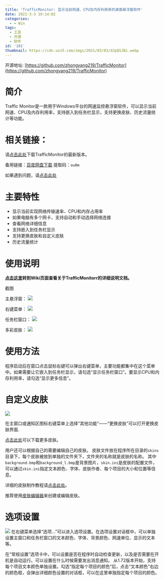 ```yaml
---
title: 'TrafficMonitor: 显示当前网速、CPU及内存利用率的桌面悬浮窗软件'
date: 2021-3-3 19:14:02
categories:
  - - Win
tags:
  - 工具
  - 开源
  - 软件
id: '101'
thumbnail: https://cdn.uzz5.com/imgs/2021/03/03/dJpQSJBi.webp
---
```



开源地址: [https://github.com/zhongyang219/TrafficMonitor](https://github.com/zhongyang219/TrafficMonitor)

# 简介

Traffic Monitor是一款用于Windows平台的网速监控悬浮窗软件，可以显示当前网速、CPU及内存利用率，支持嵌入到任务栏显示，支持更换皮肤、历史流量统计等功能。

# 相关链接：

请[点击此处](https://github.com/zhongyang219/TrafficMonitor/releases/latest)下载TrafficMonitor的最新版本。 

备用链接：[百度网盘下载](https://pan.baidu.com/s/15PMt7s-ASpyDwtS__4cUhg) 提取码：`ou0m` 

如果遇到问题，请[点击此处](https://github.com/zhongyang219/TrafficMonitor/blob/master/Help.md)

# 主要特性

*   显示当前实现网络传输速率、CPU和内存占用率
*   如果电脑有多个网卡，支持自动和手动选择网络连接
*   查看网络详细信息
*   支持嵌入到任务栏显示
*   支持更换皮肤和自定义皮肤
*   历史流量统计

# 使用说明

**[点击这里](https://github.com/zhongyang219/TrafficMonitor/wiki)转到Wiki页面查看关于TrafficMonitorr的详细说明文档。** 

截图 

主悬浮窗： ![](https://cdn.uzz5.com/imgs/2021/03/03/r51ArDbA.webp) 

右键菜单： ![](https://cdn.uzz5.com/imgs/2021/03/03/C8o09ioV.webp) 

任务栏窗口： ![](https://cdn.uzz5.com/imgs/2021/03/03/x2c4oTEC.webp) 

多彩皮肤： ![](https://cdn.uzz5.com/imgs/2021/03/03/6z3Uy7lV.webp)

# 使用方法

程序启动后在窗口点击鼠标右键可以弹出右键菜单，主要功能都集中在这个菜单中。如果需要让它嵌入到任务栏显示，请勾选“显示任务栏窗口”。要显示CPU和内存利用率，请勾选“显示更多信息”。

# 自定义皮肤

![](https://cdn.uzz5.com/imgs/2021/03/03/rf3dT5zb.webp) 

在主窗口或通知区图标右键菜单上选择“其他功能”——“更换皮肤”可以打开更换皮肤界面. 

[点击此处](https://github.com/zhongyang219/TrafficMonitorSkin/blob/master/皮肤下载.md)可以下载更多皮肤。

用户还可以根据自己的需要编辑自己的皮肤。 皮肤文件放在程序所在目录的`skins`目录下，每个皮肤被放到单独的文件夹下，文件夹的名称就是皮肤的名称。 其中`background.bmp`和`background_l.bmp`是背景图片，`skin.ini`是皮肤的配置文件，可以通过`skin.ini`指定文本颜色、字体、皮肤作者、每个项目的大小和位置等信息。 

详细的皮肤制作教程请[点击此处](https://github.com/zhongyang219/TrafficMonitor/blob/master/皮肤制作教程.md)。 

推荐使用[皮肤编辑器](https://github.com/zhongyang219/TrafficMonitorSkinEditor/releases)来创建或编辑皮肤。

# 选项设置

![](https://cdn.uzz5.com/imgs/2021/03/03/A5hwn8lC.webp) 在右键菜单选择“选项...”可以进入选项设置。在选项设置对话框中，可以单独设置主窗口和任务栏窗口的文本颜色、字体、背景颜色、网速单位、显示的文本等。 

在“常规设置”选项卡中，可以设置是否在程序时自动检查更新，以及是否需要在开机是自动运行。可以设置在什么时候需要发出消息通知。 从1.72版本开始，支持每个项目文本颜色单独设置。勾选“指定每个项目的颜色”后，点击“文本颜色”右边的颜色框，会弹出详细颜色设置的对话框，可以在这里单独指定每个项目的颜色。